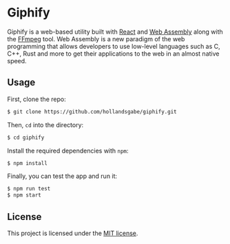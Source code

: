 # Giphify

Giphify is a web-based utility built with [React](https://reactjs.org) and [Web Assembly](https://webassembly.org) along with the [FFmpeg](https://ffmpeg.org) tool. Web Assembly is a new paradigm of the web programming that allows developers to use low-level languages such as C, C++, Rust and more to get their applications to the web in an almost native speed.

## Usage

First, clone the repo:

```sh
$ git clone https://github.com/hollandsgabe/giphify.git
```

Then, `cd` into the directory:

```sh
$ cd giphify
```

Install the required dependencies with `npm`:

```sh
$ npm install
```

Finally, you can test the app and run it:

```sh
$ npm run test
$ npm start
```

## License

This project is licensed under the [MIT license](https://opensource.org/licenses/MIT).
